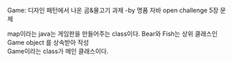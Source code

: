 Game: 디자인 패턴에서 나온 곰&물고기 과제 
    -by 명품 자바 open challenge 5장 문제

  map이라는 java는 게임판을 만들어주는 class이다.
  Bear와 Fish는 상위 클래스인 Game object 를 상속받아 작성   
  Game이라는 class가 메인 클래스이다. 
